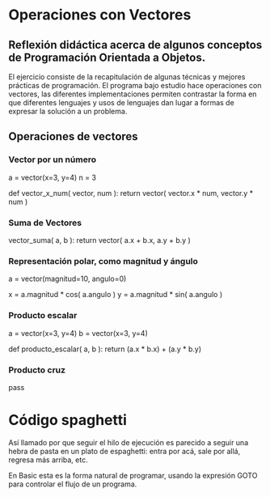 # Operaciones con Vectores

## Reflexión didáctica acerca de algunos conceptos de Programación Orientada a Objetos.

El ejercicio consiste de la recapitulación de algunas técnicas y
mejores prácticas de programación. El programa bajo estudio hace
operaciones con vectores, las diferentes implementaciones permiten
contrastar la forma en que diferentes lenguajes y usos de lenguajes
dan lugar a formas de expresar la solución a un problema.


## Operaciones de vectores

### Vector por un número

a = vector(x=3, y=4)
n = 3

def vector_x_num( vector, num ):
    return vector( vector.x * num, vector.y * num )

### Suma de Vectores

vector_suma( a, b ):
    return vector( a.x + b.x,
                   a.y + b.y )

### Representación polar, como magnitud y ángulo

a = vector(magnitud=10, angulo=0)

x = a.magnitud * cos( a.angulo )
y = a.magnitud * sin( a.angulo )


### Producto escalar

a = vector(x=3, y=4)
b = vector(x=3, y=4)

def producto_escalar( a, b ):
    return (a.x * b.x) + (a.y * b.y)


### Producto cruz

pass


# Código spaghetti

Así llamado por que seguir el hilo de ejecución es parecido a seguir
una hebra de pasta en un plato de espaghetti: entra por acá, sale por
allá, regresa más arriba, etc.

En Basic esta es la forma natural de programar, usando la expresión
GOTO para controlar el flujo de un programa.



